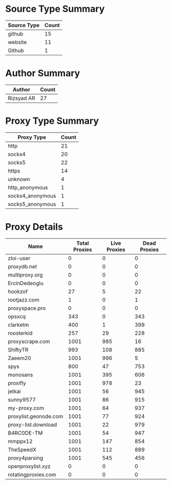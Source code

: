 # Source Type Summary

| Source Type | Count |
|-------------|-------|
| github | 15 |
| website | 11 |
| Github | 1 |


# Author Summary

| Author | Count |
|--------|-------|
| Rizsyad AR | 27 |


# Proxy Type Summary

| Proxy Type | Count |
|------------|-------|
| http | 21 |
| socks4 | 20 |
| socks5 | 22 |
| https | 14 |
| unknown | 4 |
| http_anonymous | 1 |
| socks4_anonymous | 1 |
| socks5_anonymous | 1 |


# Proxy Details

| Name | Total Proxies | Live Proxies | Dead Proxies |
|------|---------------|--------------|---------------|
| zloi-user | 0 | 0 | 0 |
| proxydb.net | 0 | 0 | 0 |
| multiproxy.org | 0 | 0 | 0 |
| ErcinDedeoglu | 0 | 0 | 0 |
| hookzof | 27 | 5 | 22 |
| rootjazz.com | 1 | 0 | 1 |
| proxyspace.pro | 0 | 0 | 0 |
| opsxcq | 343 | 0 | 343 |
| clarketm | 400 | 1 | 399 |
| roosterkid | 257 | 29 | 228 |
| proxyscrape.com | 1001 | 985 | 16 |
| ShiftyTR | 993 | 108 | 885 |
| Zaeem20 | 1001 | 996 | 5 |
| spys | 800 | 47 | 753 |
| monosans | 1001 | 395 | 606 |
| proxifly | 1001 | 978 | 23 |
| jetkai | 1001 | 56 | 945 |
| sunny9577 | 1001 | 86 | 915 |
| my-proxy.com | 1001 | 64 | 937 |
| proxylist.geonode.com | 1001 | 77 | 924 |
| proxy-list.download | 1001 | 22 | 979 |
| B4RC0DE-TM | 1001 | 54 | 947 |
| mmppx12 | 1001 | 147 | 854 |
| TheSpeedX | 1001 | 112 | 889 |
| proxy4parsing | 1001 | 545 | 456 |
| openproxylist.xyz | 0 | 0 | 0 |
| rotatingproxies.com | 0 | 0 | 0 |

